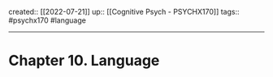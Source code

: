 created:: [[2022-07-21]]
up:: [[Cognitive Psych - PSYCHX170]]
tags:: #psychx170 #language 
***
# Chapter 10. Language

